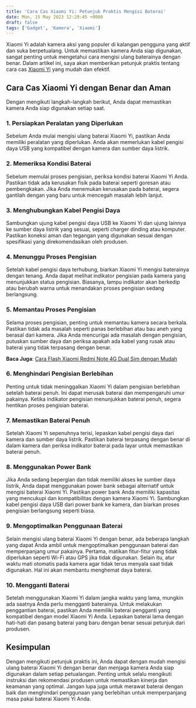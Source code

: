 ```yaml
---
title: 'Cara Cas Xiaomi Yi: Petunjuk Praktis Mengisi Baterai'
date: Mon, 15 May 2023 12:29:45 +0000
draft: false
tags: ['Gadget', 'Kamera', 'Xiaomi']
---
```


Xiaomi Yi adalah kamera aksi yang populer di kalangan pengguna yang aktif dan suka berpetualang. Untuk memastikan kamera Anda siap digunakan, sangat penting untuk mengetahui cara mengisi ulang baterainya dengan benar. Dalam artikel ini, saya akan memberikan petunjuk praktis tentang cara cas [Xiaomi Yi](https://www.xiaoyi.com/en/) yang mudah dan efektif.

Cara Cas Xiaomi Yi dengan Benar dan Aman
----------------------------------------

Dengan mengikuti langkah-langkah berikut, Anda dapat memastikan kamera Anda siap digunakan setiap saat.

### 1\. Persiapkan Peralatan yang Diperlukan

Sebelum Anda mulai mengisi ulang baterai Xiaomi Yi, pastikan Anda memiliki peralatan yang diperlukan. Anda akan memerlukan kabel pengisi daya USB yang kompatibel dengan kamera dan sumber daya listrik.

### 2\. Memeriksa Kondisi Baterai

Sebelum memulai proses pengisian, periksa kondisi baterai Xiaomi Yi Anda. Pastikan tidak ada kerusakan fisik pada baterai seperti goresan atau pembengkakan. Jika Anda menemukan kerusakan pada baterai, segera gantilah dengan yang baru untuk mencegah masalah lebih lanjut.

### 3\. Menghubungkan Kabel Pengisi Daya

Sambungkan ujung kabel pengisi daya USB ke Xiaomi Yi dan ujung lainnya ke sumber daya listrik yang sesuai, seperti charger dinding atau komputer. Pastikan koneksi aman dan tegangan yang digunakan sesuai dengan spesifikasi yang direkomendasikan oleh produsen.

### 4\. Menunggu Proses Pengisian

Setelah kabel pengisi daya terhubung, biarkan Xiaomi Yi mengisi baterainya dengan tenang. Anda dapat melihat indikator pengisian pada kamera yang menunjukkan status pengisian. Biasanya, lampu indikator akan berkedip atau berubah warna untuk menandakan proses pengisian sedang berlangsung.

### 5\. Memantau Proses Pengisian

Selama proses pengisian, penting untuk memantau kamera secara berkala. Pastikan tidak ada masalah seperti panas berlebihan atau bau aneh yang berasal dari kamera. Jika Anda mencurigai ada masalah dengan pengisian, putuskan sumber daya dan periksa apakah ada kabel yang rusak atau baterai yang tidak terpasang dengan benar.

**Baca Juga**: [Cara Flash Xiaomi Redmi Note 4G Dual Sim dengan Mudah](https://blog.ajiekusumadhany.com/cara-flash-xiaomi-redmi-note-4g-dual-sim/)

### 6\. Menghindari Pengisian Berlebihan

Penting untuk tidak meninggalkan Xiaomi Yi dalam pengisian berlebihan setelah baterai penuh. Ini dapat merusak baterai dan mempengaruhi umur pakainya. Ketika indikator pengisian menunjukkan baterai penuh, segera hentikan proses pengisian baterai.

### 7\. Memastikan Baterai Penuh

Setelah Xiaomi Yi sepenuhnya terisi, lepaskan kabel pengisi daya dari kamera dan sumber daya listrik. Pastikan baterai terpasang dengan benar di dalam kamera dan periksa indikator baterai pada layar untuk memastikan baterai penuh.

### 8\. Menggunakan Power Bank

Jika Anda sedang bepergian dan tidak memiliki akses ke sumber daya listrik, Anda dapat menggunakan power bank sebagai alternatif untuk mengisi baterai Xiaomi Yi. Pastikan power bank Anda memiliki kapasitas yang mencukupi dan kompatibilitas dengan kamera Xiaomi Yi. Sambungkan kabel pengisi daya USB dari power bank ke kamera, dan biarkan proses pengisian berlangsung seperti biasa.

### 9\. Mengoptimalkan Penggunaan Baterai

Selain mengisi ulang baterai Xiaomi Yi dengan benar, ada beberapa langkah yang dapat Anda ambil untuk mengoptimalkan penggunaan baterai dan memperpanjang umur pakainya. Pertama, matikan fitur-fitur yang tidak diperlukan seperti Wi-Fi atau GPS jika tidak digunakan. Selain itu, atur waktu mati otomatis pada kamera agar tidak terus menyala saat tidak digunakan. Hal ini akan membantu menghemat daya baterai.

### 10\. Mengganti Baterai

Setelah menggunakan Xiaomi Yi dalam jangka waktu yang lama, mungkin ada saatnya Anda perlu mengganti baterainya. Untuk melakukan penggantian baterai, pastikan Anda memiliki baterai pengganti yang kompatibel dengan model Xiaomi Yi Anda. Lepaskan baterai lama dengan hati-hati dan pasang baterai yang baru dengan benar sesuai petunjuk dari produsen.

Kesimpulan
----------

Dengan mengikuti petunjuk praktis ini, Anda dapat dengan mudah mengisi ulang baterai Xiaomi Yi dengan benar dan menjaga kamera Anda siap digunakan dalam setiap petualangan. Penting untuk selalu mengikuti instruksi dan rekomendasi produsen untuk memastikan kinerja dan keamanan yang optimal. Jangan lupa juga untuk merawat baterai dengan baik dan menghindari penggunaan yang berlebihan untuk memperpanjang masa pakai baterai Xiaomi Yi Anda.
